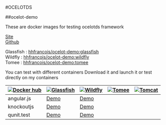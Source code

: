 #OCELOTDS

##ocelot-demo

These are docker images for testing ocelotds framework

[Site](http://hhdevelopment.github.io/ocelot/)   
[Github](https://github.com/hhdevelopment/ocelot)

Glassfish : [hhfrancois/ocelot-demo:glassfish](https://github.com/hhdevelopment/ocelot-demo/blob/glassfish/Dockerfile)    
Wildfly : [hhfrancois/ocelot-demo:wildfly](https://github.com/hhdevelopment/ocelot-demo/blob/wildfly/Dockerfile)    
Tomee : [hhfrancois/ocelot-demo:tomee](https://github.com/hhdevelopment/ocelot-demo/blob/tomee/Dockerfile)    

You can test with different containers
Download it and launch it or test directly on my containers

| [![Docker hub](images/docker.png)](https://registry.hub.docker.com/u/hhfrancois/ocelot-demo/) | [![Glassfish](http://glassfish.java.net/glassfish_buttons/GlassFish-logo-lg-text.gif)](https://glassfish.java.net/)  | [![Wildfly](images/wildfly.png)](http://wildfly.org/) | [![Tomee](images/tomee.png)](http://tomee.apache.org/apache-tomee.html) | [![Tomcat](images/tomcat.png)](https://tomcat.apache.org/) |
|-----------------------------------------------------------------------------------------------|----------|---------|---------|---------|
| angular.js |  [Demo](http://demo.ocelotdes.org/ocelot-test/) | [Demo](http://demo.hhdev.fr:81/ocelot-test/) | | |
| knockoutjs |  [Demo](http://demo.ocelotdes.org/ocelot-test/knockout.html) | [Demo](http://demo.ocelotdes.org:81/ocelot-test/knockout.html) | | |
| qunit.test |  [Demo](http://demo.ocelotdes.org/ocelot-test/test.html) | [Demo](http://demo.ocelotdes.org:81/ocelot-test/test.html) | | |







